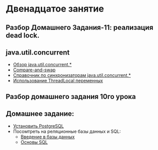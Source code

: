 
# Двенадцатое занятие

## Разбор Домашнего Задания-11: реализация dead lock.

## java.util.concurrent
-  <a href="http://habrahabr.ru/company/luxoft/blog/157273/">Обзор java.util.concurrent.*</a></li>
- <a href="https://en.wikipedia.org/wiki/Compare-and-swap">Compare-and-swap</a>
- <a href="https://habrahabr.ru/post/277669/"> Справочник по синхронизаторам java.util.concurrent.*</a>
- <a href="http://articles.javatalks.ru/articles/17">Использование ThreadLocal переменных</a>

## Разбор домашнего задания 10го урока

## Домашнее задание:
- <a href="http://java-course.ru/begin/postgresql">Установить PostgreSQL</a>
- Посомтреть на реляционные базы данных и SQL:
  - <a href="http://www.codenet.ru/progr/vbasic/vb_db/1.php">Введение в базы данных</a>
  - <a href="http://www.intuit.ru/studies/courses/5/5/info">Основы SQL</a>